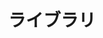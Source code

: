 ---
layout: page
title: ライブラリ
nav: true
nav_order: 4
dropdown: true
children:
  - title: オーディオアーカイブ
    permalink: /ja/audio-archive/
  - title: ビデオアーカイブ
    permalink: /ja/video-archive/
  - title: 画像アーカイブ
    permalink: /ja/image-archive/
  - title: 文書アーカイブ
    permalink: /ja/document-archive/
lang: ja
--- 